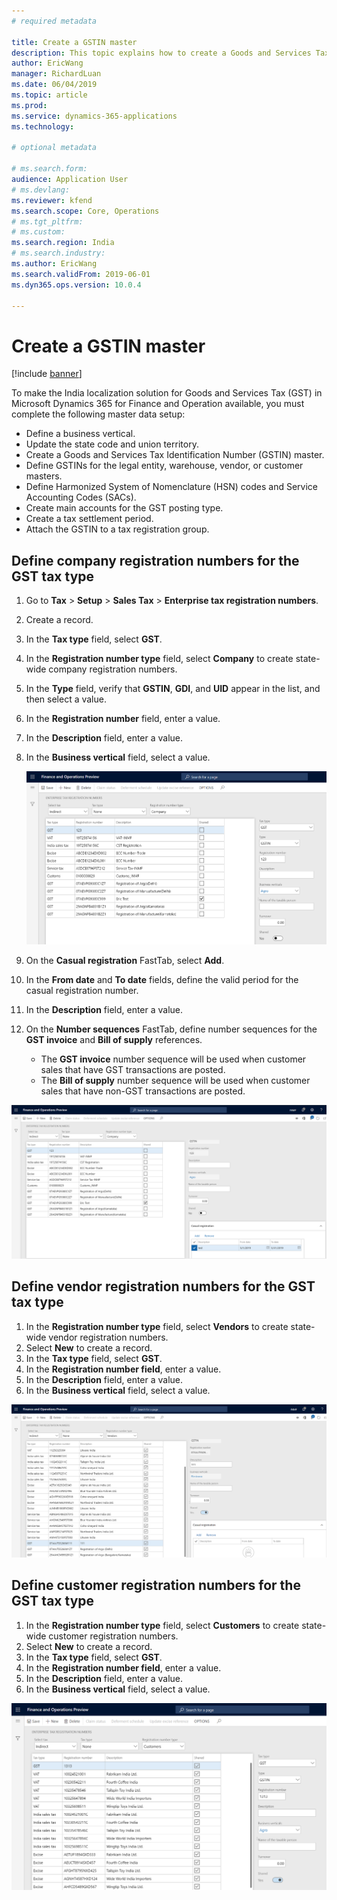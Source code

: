 ```yaml
---
# required metadata

title: Create a GSTIN master
description: This topic explains how to create a Goods and Services Tax Identification Number (GSTIN) master. This task is part of the master data setup that is required to make the India localization solution for GST available.
author: EricWang
manager: RichardLuan
ms.date: 06/04/2019
ms.topic: article
ms.prod: 
ms.service: dynamics-365-applications
ms.technology: 

# optional metadata

# ms.search.form: 
audience: Application User
# ms.devlang: 
ms.reviewer: kfend
ms.search.scope: Core, Operations
# ms.tgt_pltfrm: 
# ms.custom: 
ms.search.region: India
# ms.search.industry: 
ms.author: EricWang
ms.search.validFrom: 2019-06-01
ms.dyn365.ops.version: 10.0.4

---
```


# Create a GSTIN master

[!include [banner](../includes/banner.md)]

To make the India localization solution for Goods and Services Tax (GST) in Microsoft Dynamics 365 for Finance and Operation available, you must complete the following master data setup:

- Define a business vertical.
- Update the state code and union territory.
- Create a Goods and Services Tax Identification Number (GSTIN) master.
- Define GSTINs for the legal entity, warehouse, vendor, or customer masters.
- Define Harmonized System of Nomenclature (HSN) codes and Service Accounting Codes (SACs).
- Create main accounts for the GST posting type.
- Create a tax settlement period.
- Attach the GSTIN to a tax registration group.

## Define company registration numbers for the GST tax type

1. Go to **Tax** \> **Setup** \> **Sales Tax** \> **Enterprise tax registration numbers**.
2. Create a record.
3. In the **Tax type** field, select **GST**.
4. In the **Registration number type** field, select **Company** to create state-wide company registration numbers.
5. In the **Type** field, verify that **GSTIN**, **GDI**, and **UID** appear in the list, and then select a value.
6. In the **Registration number** field, enter a value.
7. In the **Description** field, enter a value.
8. In the **Business vertical** field, select a value.

    ![New company registration number](media/IND-GST-GSTIN-1.png)

9. On the **Casual registration** FastTab, select **Add**.
10. In the **From date** and **To date** fields, define the valid period for the casual registration number.
11. In the **Description** field, enter a value.
12. On the **Number sequences** FastTab, define number sequences for the **GST invoice** and **Bill of supply** references.

    - The **GST invoice** number sequence will be used when customer sales that have GST transactions are posted.
    - The **Bill of supply** number sequence will be used when customer sales that have non-GST transactions are posted.

![Company registration numbers](media/IND-GST-GSTIN-2.png)

## Define vendor registration numbers for the GST tax type

1. In the **Registration number type** field, select **Vendors** to create state-wide vendor registration numbers.
2. Select **New** to create a record.
3. In the **Tax type** field, select **GST**.
4. In the **Registration number field**, enter a value.
5. In the **Description** field, enter a value.
6. In the **Business vertical** field, select a value.

![Vendor registration numbers](media/IND-GST-GSTIN-3.png)

## Define customer registration numbers for the GST tax type

1. In the **Registration number type** field, select **Customers** to create state-wide customer registration numbers.
2. Select **New** to create a record.
3. In the **Tax type** field, select **GST**.
4. In the **Registration number field**, enter a value.
5. In the **Description** field, enter a value.
6. In the **Business vertical** field, select a value.

![Customer registration numbers](media/IND-GST-GSTIN-4.png)
